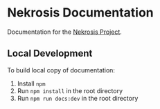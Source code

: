 # Nekrosis Documentation

Documentation for the [Nekrosis Project](https://github.com/Nekrosis-ISS-Capstone/Nekrosis).


## Local Development

To build local copy of documentation:

1. Install `npm`
2. Run `npm install` in the root directory
3. Run `npm run docs:dev` in the root directory